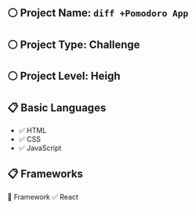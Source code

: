 ## :white_circle: Project Name: ```diff +Pomodoro App ```

## :white_circle: Project Type: Challenge

## :white_circle: Project Level: Heigh


## :clipboard: Basic Languages
 - :white_check_mark: HTML
 - :white_check_mark: CSS
 - :white_check_mark: JavaScript


## :clipboard: Frameworks
   :pushpin: Framework
   :white_check_mark: React
